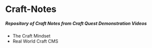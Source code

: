 # Craft-Notes
<h5>Repository of Craft Notes from Craft Quest Demonstration Videos</h5>
<ul>
  <li>The Craft Mindset</li>
  <li>Real World Craft CMS</li>
</ul>
